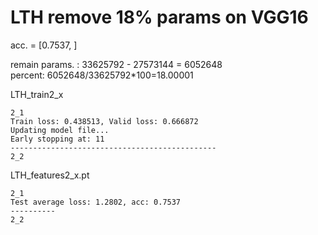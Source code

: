 # LTH remove 18% params on VGG16

acc. = [0.7537, ]

remain params. : 33625792 - 27573144 = 6052648<br>
percent: 6052648/33625792\*100=18.00001<br>

LTH_train2_x
```
2_1
Train loss: 0.438513, Valid loss: 0.666872
Updating model file...
Early stopping at: 11
----------------------------------------------
2_2

```

LTH_features2_x.pt
```
2_1
Test average loss: 1.2802, acc: 0.7537
----------
2_2

```

